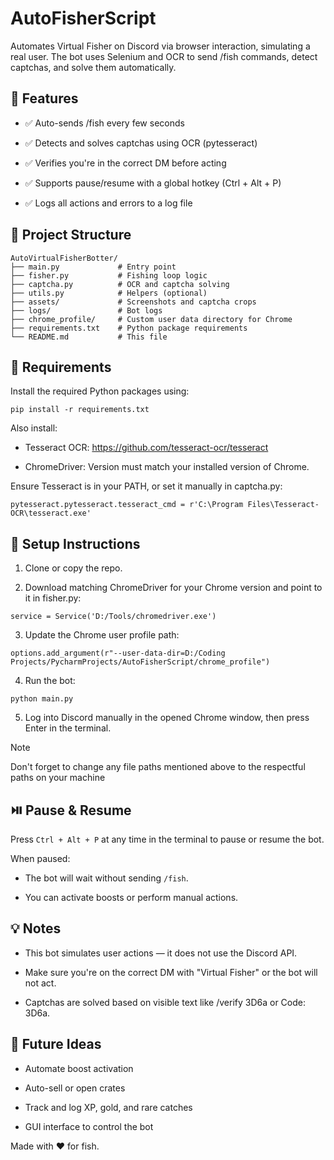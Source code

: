 # AutoFisherScript

Automates Virtual Fisher on Discord via browser interaction, simulating a real user. The bot uses Selenium and OCR to send /fish commands, detect captchas, and solve them automatically.

## 🚀 Features

- ✅ Auto-sends /fish every few seconds

- ✅ Detects and solves captchas using OCR (pytesseract)

- ✅ Verifies you're in the correct DM before acting

- ✅ Supports pause/resume with a global hotkey (Ctrl + Alt + P)

- ✅ Logs all actions and errors to a log file

## 📁 Project Structure

```
AutoVirtualFisherBotter/
├── main.py             # Entry point
├── fisher.py           # Fishing loop logic
├── captcha.py          # OCR and captcha solving
├── utils.py            # Helpers (optional)
├── assets/             # Screenshots and captcha crops
├── logs/               # Bot logs
├── chrome_profile/     # Custom user data directory for Chrome
├── requirements.txt    # Python package requirements
└── README.md           # This file
```

## 🧱 Requirements

Install the required Python packages using:
```
pip install -r requirements.txt
```

Also install:

- Tesseract OCR: https://github.com/tesseract-ocr/tesseract

- ChromeDriver: Version must match your installed version of Chrome.

Ensure Tesseract is in your PATH, or set it manually in captcha.py:
```
pytesseract.pytesseract.tesseract_cmd = r'C:\Program Files\Tesseract-OCR\tesseract.exe'
```

## 🔧 Setup Instructions

1. Clone or copy the repo.

2. Download matching ChromeDriver for your Chrome version and point to it in fisher.py:
```
service = Service('D:/Tools/chromedriver.exe')
```
3. Update the Chrome user profile path:
```
options.add_argument(r"--user-data-dir=D:/Coding Projects/PycharmProjects/AutoFisherScript/chrome_profile")
```
4. Run the bot:
```
python main.py
```
5. Log into Discord manually in the opened Chrome window, then press Enter in the terminal.

> [!NOTE] 
> Don't forget to change any file paths mentioned above to the respectful paths on your machine

## ⏯️ Pause & Resume

Press ```Ctrl + Alt + P``` at any time in the terminal to pause or resume the bot.

When paused:

- The bot will wait without sending ```/fish```.

- You can activate boosts or perform manual actions.

## 💡 Notes

- This bot simulates user actions — it does not use the Discord API.

- Make sure you're on the correct DM with "Virtual Fisher" or the bot will not act.

- Captchas are solved based on visible text like /verify 3D6a or Code: 3D6a.

## 📌 Future Ideas

- Automate boost activation

- Auto-sell or open crates

- Track and log XP, gold, and rare catches

- GUI interface to control the bot

Made with ❤️ for fish.